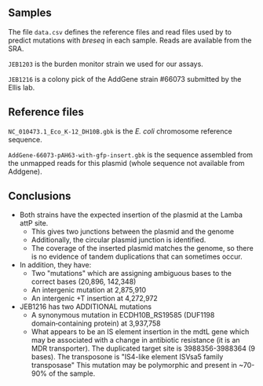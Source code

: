 ## Samples

The file `data.csv` defines the reference files and read files used by
to predict mutations with _breseq_ in each sample. Reads are available from the SRA.

`JEB1203` is the burden monitor strain we used for our assays.

`JEB1216` is a colony pick of the AddGene strain #66073 submitted by the Ellis lab.

## Reference files

`NC_010473.1_Eco_K-12_DH10B.gbk` is the _E. coli_ chromosome reference sequence.

`AddGene-66073-pAH63-with-gfp-insert.gbk` is the sequence assembled from the unmapped reads for
this plasmid (whole sequence not available from Addgene).

## Conclusions

* Both strains have the expected insertion of the plasmid at the Lamba attP site.
    * This gives two junctions between the plasmid and the genome
    * Additionally, the circular plasmid junction is identified.
    * The coverage of the inserted plasmid matches the genome, so
      there is no evidence of tandem duplications that can sometimes occur.
* In addition, they have:
    * Two "mutations" which are assigning ambiguous bases to the correct bases (20,896, 142,348)
    * An intergenic mutation at 2,875,910
    * An intergenic +T insertion at 4,272,972
* JEB1216 has two ADDITIONAL mutations
    * A synonymous mutation in ECDH10B_RS19585 (DUF1198 domain‑containing protein) at 3,937,758
    * What appears to be an IS element insertion in the mdtL gene which may be associated
      with a change in antibiotic resistance (it is an MDR transporter). The duplicated target site
      is 3988356-3988364 (9 bases). The transposone is "IS4-like element ISVsa5 family transposase" This
      mutation may be polymorphic and present in ~70-90% of the sample.
